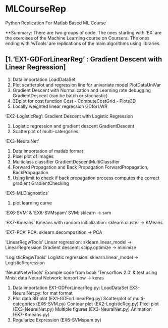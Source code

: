 # MLCourseRep
Python Replication For Matlab Based ML Course

**Summary:
	There are two groups of code. The ones starting with ‘EX’ are the exercises of the Machine Learning course on Coursera. The ones ending with ‘wTools’ are replications of the main algorithms using libraries.

## [**1.‘EX1-GDForLinearReg’ : Gradient Descent with Linear Regression**] 
1. Data importation
	LoadDataSet
2. Plot scatterplot and regression line for univariate model
	PlotDataUniVar
3. Gradient Descent with Normalization and Learning rate debugging
	GradientDescent (can be batch or stochastic)
4. 3Dplot for cost function
	Cost - ComputeCostGrid - Plots3D
5. Locally weighted linear regression
	GDforLWR

‘EX2-LogisticReg’: Gradient Descent with Logistic Regression
1. Logistic regression and gradient descent
	GradientDescent
2. Scatterplot of multi-catergories

‘EX3-NeuralNet’
1. Data importation of matlab format
2. Pixel plot of images
3. Multiclass classifier
	GradientDescentMultiClassifier
4. Forward Propagation and Back Propagation
	ForwardPropagation, BackPropagation
5. Using limit to check if back propagation process computes the correct gradient
	GradientChecking

‘EX5-MLDiagnostics’
1. plot learning curve

‘EX6-SVM’ & ‘EX6-SVMspam’
SVM: sklearn -> svm

‘EX7-Kmeans’
Kmeans with random initialization: sklearn.cluster -> KMeans

‘EX7-PCA’
PCA: sklearn.decomposition -> PCA

‘LinearRegwTools’
Linear regression: sklearn.linear_model -> LinearRegression
Gradient descent: scipy.optimize -> minimize 

‘LogisticRegwTools’
Logistic regression: sklearn.linear_model -> LogisticRegression

‘NeuralNetwTools’
Example code from book ‘Tensorflow 2.0’ & test using Mnist data
Neural Network: tensorflow -> keras



1. Data importation
	EX1-GDForLinearReg.py: LoadDataSet
	EX3-NeuralNet.py: for mat format
2. Plot data
	3D plot (EX1-GDForLinearReg.py)
	Scatterplot of multi-categories (EX6-SVM.py)
	Contour plot (EX2-LogisticReg.py)
	Pixel plot (EX3-NeuralNet.py)
	Multiple figures (EX3-NeuralNet.py)
	Animation (EX7-Kmeans.py)
3. Regularize Expression
	(EX6-SVMspam.py)
